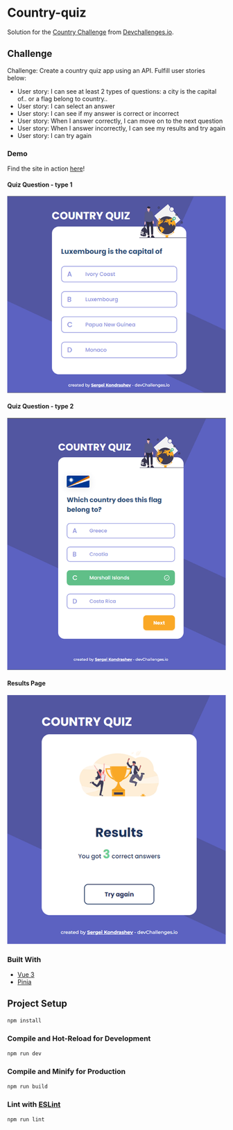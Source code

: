 # Country-quiz

Solution for the [Country Challenge](https://devchallenges.io/challenges/Bu3G2irnaXmfwQ8sZkw8) from [Devchallenges.io](https://devchallenges.io).

## Challenge

Challenge: Create a country quiz app using an API.
Fulfill user stories below:

- User story: I can see at least 2 types of questions: a city is the capital of.. or a flag belong to country..
- User story: I can select an answer
- User story: I can see if my answer is correct or incorrect
- User story: When I answer correctly, I can move on to the next question
- User story: When I answer incorrectly, I can see my results and try again
- User story: I can try again

### Demo

Find the site in action [here](https://countries-pinia.surge.sh/)!

#### Quiz Question - type 1

![quiz-question-1](screenshots/screenshot_1.png)

#### Quiz Question - type 2

![quiz-question-1](screenshots/screenshot_2.png)

#### Results Page

![quiz-result-page](screenshots/screenshot_3.png)

### Built With

- [Vue 3](https://vuejs.org/)
- [Pinia](https://pinia.vuejs.org/)

## Project Setup

```sh
npm install
```

### Compile and Hot-Reload for Development

```sh
npm run dev
```

### Compile and Minify for Production

```sh
npm run build
```

### Lint with [ESLint](https://eslint.org/)

```sh
npm run lint
```
